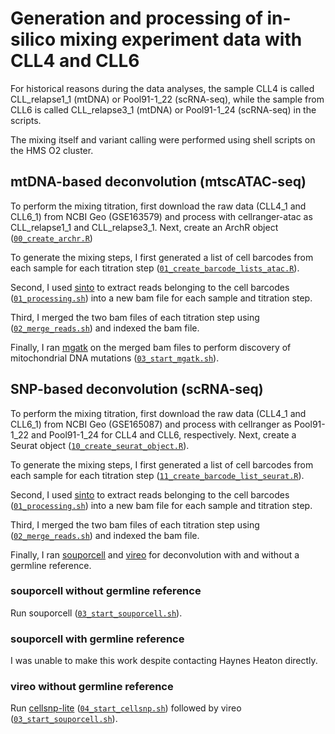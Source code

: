 # Generation and processing of in-silico mixing experiment data with CLL4 and CLL6

For historical reasons during the data analyses, the sample CLL4 is called CLL_relapse1_1 (mtDNA) or Pool91-1_22 (scRNA-seq),
while the sample from CLL6 is called CLL_relapse3_1 (mtDNA) or Pool91-1_24 (scRNA-seq) in the scripts. 

The mixing itself and variant calling were performed using shell scripts on the HMS O2 cluster.

## mtDNA-based deconvolution (mtscATAC-seq) 
To perform the mixing titration, first download the raw data (CLL4_1 and CLL6_1) from NCBI Geo (GSE163579) and process with cellranger-atac
as CLL_relapse1_1 and CLL_relapse3_1. Next, create an ArchR object ([```00_create_archr.R```](R/00_create_archr.R))

To generate the mixing steps, I first generated a list of cell barcodes from each sample for each titration step 
([```01_create_barcode_lists_atac.R```](R/01_create_barcode_lists_atac.R)).

Second, I used [sinto](https://github.com/timoast/sinto) to extract reads belonging to the cell barcodes 
([```01_processing.sh```](mtDNA/01_processing.sh)) into a new bam file for each sample and titration step.

Third, I merged the two bam files of each titration step using ([```02_merge_reads.sh```](mtDNA/02_merge_reads.sh)) 
and indexed the bam file.

Finally, I ran [mgatk](https://github.com/caleblareau/mgatk) on the merged bam files to perform discovery of 
mitochondrial DNA mutations ([```03_start_mgatk.sh```](mtDNA/03_start_mgatk.sh)).

## SNP-based deconvolution (scRNA-seq)
To perform the mixing titration, first download the raw data (CLL4_1 and CLL6_1) from NCBI Geo (GSE165087) and process with cellranger
as Pool91-1_22 and Pool91-1_24 for CLL4 and CLL6, respectively. Next, create a Seurat object 
([```10_create_seurat_object.R```](R/10_create_seurat_object.R)).

To generate the mixing steps, I first generated a list of cell barcodes from each sample for each titration step 
([```11_create_barcode_list_seurat.R```](R/11_create_barcode_list_seurat.R)).

Second, I used [sinto](https://github.com/timoast/sinto) to extract reads belonging to the cell barcodes 
([```01_processing.sh```](SNP/01_processing.sh)) into a new bam file for each sample and titration step.

Third, I merged the two bam files of each titration step using ([```02_merge_reads.sh```](mtDNA/02_merge_reads.sh)) 
and indexed the bam file.

Finally, I ran [souporcell](https://github.com/wheaton5/souporcell) and [vireo](https://github.com/single-cell-genetics/vireo)
for deconvolution with and without a germline reference. 

### souporcell without germline reference
Run souporcell ([```03_start_souporcell.sh```](SNP/03_start_souporcell.sh)).

### souporcell with germline reference
I was unable to make this work despite contacting Haynes Heaton directly. 

### vireo without germline reference
Run [cellsnp-lite](https://github.com/single-cell-genetics/cellsnp-lite) ([```04_start_cellsnp.sh```](SNP/04_start_cellsnp.sh)) 
followed by vireo ([```03_start_souporcell.sh```](SNP/03_start_souporcell.sh)).

